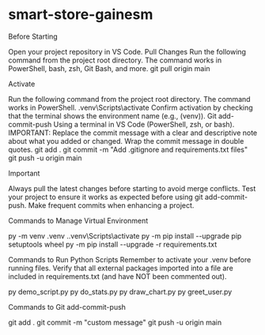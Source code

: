 # smart-store-gainesm
Before Starting

Open your project repository in VS Code.
Pull Changes
Run the following command from the project root directory. The command works in PowerShell, bash, zsh, Git Bash, and more.
git pull origin main

Activate

Run the following command from the project root directory. The command works in PowerShell.
.venv\Scripts\activate
Confirm activation by checking that the terminal shows the environment name (e.g., (venv)).
Git add-commit-push
Using a terminal in VS Code (PowerShell, zsh, or bash).
IMPORTANT: Replace the commit message with a clear and descriptive note about what you added or changed. Wrap the commit message in double quotes.
git add .
git commit -m "Add .gitignore and requirements.txt files"
git push -u origin main

Important

Always pull the latest changes before starting to avoid merge conflicts.
Test your project to ensure it works as expected before using git add-commit-push.
Make frequent commits when enhancing a project.

Commands to Manage Virtual Environment

py -m venv .venv
.\.venv\Scripts\activate
py -m pip install --upgrade pip setuptools wheel
py -m pip install --upgrade -r requirements.txt

Commands to Run Python Scripts
	Remember to activate your .venv before running files. Verify that all external packages imported into a file are included in requirements.txt (and have NOT been commented out).

py demo_script.py
py do_stats.py
py draw_chart.py
py greet_user.py

Commands to Git add-commit-push

git add .
git commit -m "custom message"
git push -u origin main


